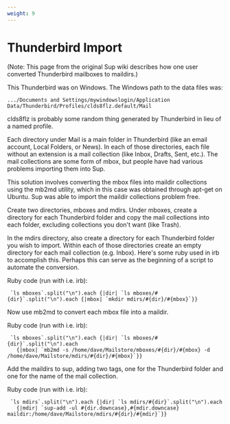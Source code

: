 ```yaml
---
weight: 9
---
```


# Thunderbird Import

(Note: This page from the original Sup wiki describes how one user
converted Thunderbird mailboxes to maildirs.)

This Thunderbird was on Windows. The Windows path to the data files
was:

    .../Documents and Settings/mywindowslogin/Application Data/Thunderbird/Profiles/clds8flz.default/Mail

clds8flz is probably some random thing generated by Thunderbird in
lieu of a named profile.

Each directory under Mail is a main folder in Thunderbird (like an
email account, Local Folders, or News). In each of those
directories, each file without an extension is a mail collection
(like Inbox, Drafts, Sent, etc.). The mail collections are some
form of mbox, but people have had various problems importing them
into Sup.

This solution involves converting the mbox files into maildir
collections using the mb2md utility, which in this case was
obtained through apt-get on Ubuntu. Sup was able to import the
maildir collections problem free.

Create two directories, mboxes and mdirs. Under mboxes, create a
directory for each Thunderbird folder and copy the mail collections
into each folder, excluding collections you don't want (like
Trash).

In the mdirs directory, also create a directory for each
Thunderbird folder you wish to import. Within each of those
directories create an empty directory for each mail collection
(e.g. Inbox). Here's some ruby used in irb to accomplish this.
Perhaps this can serve as the beginning of a script to automate the
conversion.

Ruby code (run with i.e. irb):

     `ls mboxes`.split("\n").each {|dir| `ls mboxes/#{dir}`.split("\n").each {|mbox| `mkdir mdirs/#{dir}/#{mbox}`}}

Now use mb2md to convert each mbox file into a maildir.


Ruby code (run with i.e. irb):

     `ls mboxes`.split("\n").each {|dir| `ls mboxes/#{dir}`.split("\n").each 
       {|mbox| `mb2md -s /home/dave/Mailstore/mboxes/#{dir}/#{mbox} -d /home/dave/Mailstore/mdirs/#{dir}/#{mbox}`}}

Add the maildirs to sup, adding two tags, one for the Thunderbird
folder and one for the name of the mail collection.


Ruby code (run with i.e. irb):

     `ls mdirs`.split("\n").each {|dir| `ls mdirs/#{dir}`.split("\n").each 
       {|mdir| `sup-add -ul #{dir.downcase},#{mdir.downcase} maildir:/home/dave/Mailstore/mdirs/#{dir}/#{mdir}`}}

